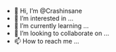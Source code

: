 - 👋 Hi, I’m @Crashinsane
- 👀 I’m interested in ...
- 🌱 I’m currently learning ...
- 💞️ I’m looking to collaborate on ...
- 📫 How to reach me ...

<!---
Crashinsane/Crashinsane is a ✨ special ✨ repository because its `README.md` (this file) appears on your GitHub profile.
You can click the Preview link to take a look at your changes.
--->
